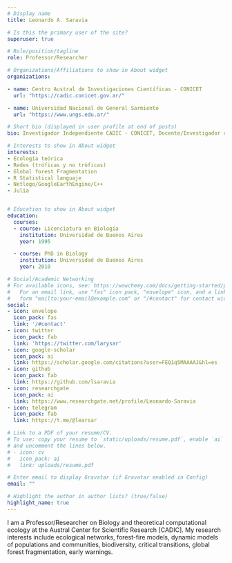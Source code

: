 ```yaml
---
# Display name
title: Leonardo A. Saravia

# Is this the primary user of the site?
superuser: true

# Role/position/tagline
role: Professor/Researcher 

# Organizations/Affiliations to show in About widget
organizations:

- name: Centro Austral de Investigaciones Científicas - CONICET
  url: "https://cadic.conicet.gov.ar/"

- name: Universidad Nacional de General Sarmiento
  url: "https://www.ungs.edu.ar/"

# Short bio (displayed in user profile at end of posts)
bio: Investigador Independiente CADIC - CONICET, Docente/Investigador de la UNGS, Doctor en Biología de la UBA. Complex systems. Networks. Global Forest Fragmentation. Open science. R, Julia, Netlogo, C++ & Python.

# Interests to show in About widget
interests:
- Ecología teórica
- Redes (tróficas y no tróficas)
- Global forest Fragmentation
- R Statistical languaje
- Netlogo/GoogleEarthEngine/C++
- Julia


# Education to show in About widget
education:
  courses:
  - course: Licenciatura en Biología
    institution: Universidad de Buenos Aires
    year: 1995

  - course: PhD in Biology
    institution: Universidad de Buenos Aires
    year: 2010

# Social/Academic Networking
# For available icons, see: https://wowchemy.com/docs/getting-started/page-builder/#icons
#   For an email link, use "fas" icon pack, "envelope" icon, and a link in the
#   form "mailto:your-email@example.com" or "/#contact" for contact widget.
social:
- icon: envelope
  icon_pack: fas
  link: '/#contact'
- icon: twitter
  icon_pack: fab
  link: 'https://twitter.com/larysar'
- icon: google-scholar  
  icon_pack: ai
  link: https://scholar.google.com/citations?user=FEQ1q5MAAAAJ&hl=es
- icon: github
  icon_pack: fab
  link: https://github.com/lsaravia
- icon: researchgate
  icon_pack: ai
  link: https://www.researchgate.net/profile/Leonardo-Saravia
- icon: telegram
  icon_pack: fab
  link: https://t.me/@learsar

# Link to a PDF of your resume/CV.
# To use: copy your resume to `static/uploads/resume.pdf`, enable `ai` icons in `params.toml`, 
# and uncomment the lines below.
# - icon: cv
#   icon_pack: ai
#   link: uploads/resume.pdf

# Enter email to display Gravatar (if Gravatar enabled in Config)
email: ""

# Highlight the author in author lists? (true/false)
highlight_name: true
---
```


I am a Professor/Researcher on Biology and theoretical computational ecology at the Austral Center for Scientific Research [CADIC]. My research interests include ecological networks, forest-fire models, dynamic models of populations and communities, biodiversity, critical transitions, global forest fragmentation, early warnings. 
